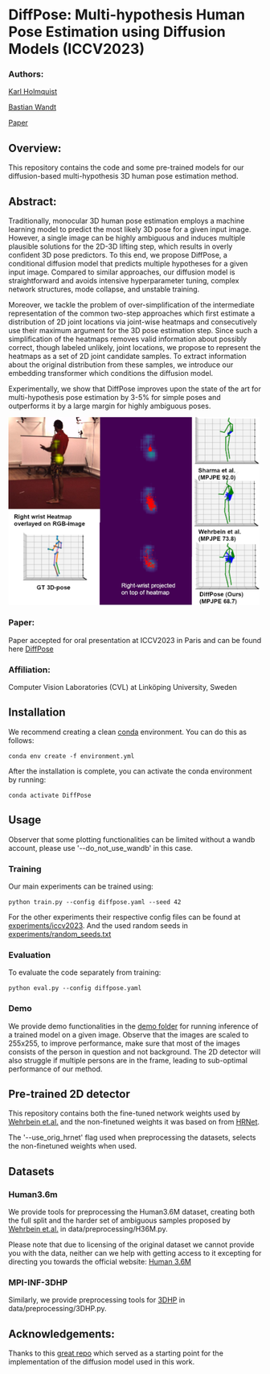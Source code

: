 # DiffPose: Multi-hypothesis Human Pose Estimation using Diffusion Models (ICCV2023)
### Authors:
<a href="https://scholar.google.se/citations?user=Q2AY_q4AAAAJ&hl=sv&oi=ao">Karl Holmquist</a>

<a href="https://scholar.google.se/citations?user=z4aXEBYAAAAJ&hl=sv&oi=ao">Bastian Wandt</a>

<a href="https://openaccess.thecvf.com/content/ICCV2023/html/Holmquist_DiffPose_Multi-hypothesis_Human_Pose_Estimation_using_Diffusion_Models_ICCV_2023_paper.html">Paper</a>

## Overview:
This repository contains the code and some pre-trained models for our diffusion-based multi-hypothesis 3D human pose estimation method.



## Abstract:
Traditionally, monocular 3D human pose estimation employs a machine learning model to predict the most likely 3D pose for a given input image. 
However, a single image can be highly ambiguous and induces multiple plausible solutions for the 2D-3D lifting step, which results in overly confident 3D pose predictors. 
To this end, we propose DiffPose, a conditional diffusion model that predicts multiple hypotheses for a given input image. 
Compared to similar approaches, our diffusion model is straightforward and avoids intensive hyperparameter tuning, complex network structures, mode collapse, and unstable training.

Moreover, we tackle the problem of over-simplification of the intermediate representation of the common two-step approaches which first estimate a distribution of 2D joint locations via joint-wise heatmaps and consecutively use their maximum argument for the 3D pose estimation step. 
Since such a simplification of the heatmaps removes valid information about possibly correct, though labeled unlikely, joint locations, we propose to represent the heatmaps as a set of 2D joint candidate samples. 
To extract information about the original distribution from these samples, we introduce our embedding transformer which conditions the diffusion model. 

Experimentally, we show that DiffPose improves upon the state of the art for multi-hypothesis pose estimation by 3-5% for simple poses and outperforms it by a large margin for highly ambiguous poses.


<img src="./Images/Teaser.png" width="500px"></img>



### Paper:
Paper accepted for oral presentation at ICCV2023 in Paris and can be found here <a href="https://openaccess.thecvf.com/content/ICCV2023/html/Holmquist_DiffPose_Multi-hypothesis_Human_Pose_Estimation_using_Diffusion_Models_ICCV_2023_paper.html">DiffPose</a>


### Affiliation:
Computer Vision Laboratories (CVL) at Linköping University, Sweden


## Installation
We recommend creating a clean [conda](https://docs.conda.io/) environment. You can do this as follows:
```
conda env create -f environment.yml
```

After the installation is complete, you can activate the conda environment by running:
```
conda activate DiffPose
```

## Usage
Observer that some plotting functionalities can be limited without a wandb account, please use '--do_not_use_wandb' in this case.

### Training
Our main experiments can be trained using: 
```
python train.py --config diffpose.yaml --seed 42
```

For the other experiments their respective config files can be found at [experiments/iccv2023](experiments/iccv2023). And the used random seeds in [experiments/random_seeds.txt](experiments/random_seeds.txt)



### Evaluation
To evaluate the code separately from training: 
```
python eval.py --config diffpose.yaml
```

### Demo
We provide demo functionalities in the [demo folder](demo/inference.py) for running inference of a trained model on a given image. Observe that the images are scaled to 255x255, to improve performance, make sure that most of the images consists of the person in question and not background.
The 2D detector will also struggle if multiple persons are in the frame, leading to sub-optimal performance of our method.



## Pre-trained 2D detector
This repository contains both the fine-tuned network weights used by <a href="https://github.com/twehrbein/Probabilistic-Monocular-3D-Human-Pose-Estimation-with-Normalizing-Flows">Wehrbein et.al.</a>  and the non-finetuned weights it was based on from <a href="https://github.com/HRNet/HRNet-Human-Pose-Estimation">HRNet</a>.

The '--use_orig_hrnet' flag used when preprocessing the datasets, selects the non-finetuned weights when used.



## Datasets

### Human3.6m
We provide tools for preprocessing the Human3.6M dataset, creating both the full split and the harder set of ambiguous samples proposed by <a href="https://github.com/twehrbein/Probabilistic-Monocular-3D-Human-Pose-Estimation-with-Normalizing-Flows">Wehrbein et.al.</a> in data/preprocessing/H36M.py.

Please note that due to licensing of the original dataset we cannot provide you with the data, neither can we help with getting access to it excepting for directing you towards the official website: <a href="http://vision.imar.ro/human3.6m/description.php">Human 3.6M</a>

### MPI-INF-3DHP
Similarly, we provide preprocessing tools for <a href="https://vcai.mpi-inf.mpg.de/3dhp-dataset/">3DHP</a> in data/preprocessing/3DHP.py.





## Acknowledgements:
Thanks to this <a href="https://github.com/lucidrains/denoising-diffusion-pytorch">great repo</a> which served as a starting point for the implementation of the diffusion model used in this work.


